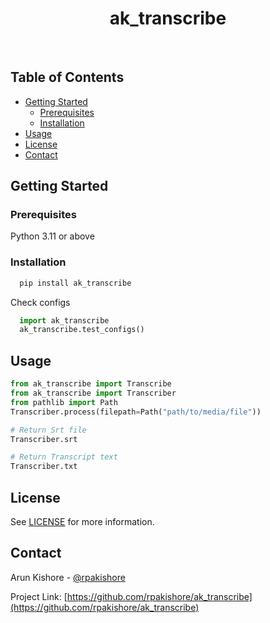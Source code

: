 <!--- Heading --->
<div align="center">
  <h1>ak_transcribe</h1>
</div>
<br />

<!-- Table of Contents -->
<h2>Table of Contents</h2>

- [Getting Started](#getting-started)
  - [Prerequisites](#prerequisites)
  - [Installation](#installation)
- [Usage](#usage)
- [License](#license)
- [Contact](#contact)

<!-- Getting Started -->
## Getting Started

<!-- Prerequisites -->
### Prerequisites

Python 3.11 or above

<!-- Installation -->
### Installation

```bash
  pip install ak_transcribe
```

Check configs

```python
  import ak_transcribe
  ak_transcribe.test_configs()
```
<!-- Usage -->
## Usage


```python
from ak_transcribe import Transcribe
from ak_transcribe import Transcriber
from pathlib import Path
Transcriber.process(filepath=Path("path/to/media/file"))

# Return Srt file
Transcriber.srt

# Return Transcript text
Transcriber.txt
```

<!-- License -->
## License

See [LICENSE](/LICENSE) for more information.

<!-- Contact -->
## Contact

Arun Kishore - [@rpakishore](mailto:pypi@rpakishore.co.in)

Project Link: [https://github.com/rpakishore/ak_transcribe](https://github.com/rpakishore/ak_transcribe)
